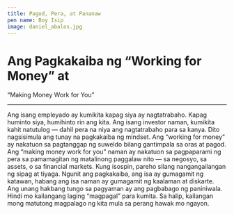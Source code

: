```yaml
---
title: Pagod, Pera, at Pananaw
pen name: Boy Isip
image: daniel_abalos.jpg
---
```


# Ang Pagkakaiba ng “Working for Money” at 
“Making Money Work for You”

---

Ang isang empleyado ay kumikita kapag siya ay nagtatrabaho. 
Kapag huminto siya, humihinto rin ang kita. Ang isang investor 
naman, kumikita kahit natutulog — dahil pera na niya ang 
nagtatrabaho para sa kanya. Dito nagsisimula ang tunay na 
pagkakaiba ng mindset.
Ang “working for money” ay nakatuon sa pagtanggap ng suweldo 
bilang gantimpala sa oras at pagod. Ang “making money work 
for you” naman ay nakatuon sa pagpaparami ng pera sa 
pamamagitan ng matalinong paggalaw nito — sa negosyo, sa 
assets, o sa financial markets.
Kung isospin, pareho silang nangangailangan ng sipag at tiyaga. 
Ngunit ang pagkakaiba, ang isa ay gumagamit ng katawan, 
habang ang isa naman ay gumagamit ng kaalaman at diskarte.
Ang unang hakbang tungo sa pagyaman ay ang pagbabago ng 
paniniwala. Hindi mo kailangang laging “magpagal” para kumita. 
Sa halip, kailangan mong matutong magpalago ng kita mula sa 
perang hawak mo ngayon.

